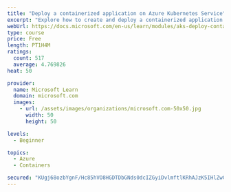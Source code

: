 ```yaml
---
title: "Deploy a containerized application on Azure Kubernetes Service"
excerpt: "Explore how to create and deploy a containerized application by using Azure Kubernetes Service declarative manifest files."
webUrl: https://docs.microsoft.com/en-us/learn/modules/aks-deploy-container-app/
type: course
price: Free
length: PT1H4M
ratings:
  count: 517
  average: 4.769826
heat: 50

provider:
  name: Microsoft Learn
  domain: microsoft.com
  images:
    - url: /assets/images/organizations/microsoft.com-50x50.jpg
      width: 50
      height: 50

levels:
  - Beginner

topics:
  - Azure
  - Containers

secured: "KUgj68ozbYgnF/Hc85hVO8HGDTDbGNds0dcIZGyiDvlmftlKRhAJzK5IHlZwCsOtc6DNGTy0gSMO38EJyGWhf47EbKeksagul4sePooqHqLIY7Vl7OBIw4OWNzP+YshCM2faPwcpuGC3AoetseIkRGs9SXkRcEtH3/Nb2+DZYaZE17QAFR3JwlZZ6fu6QqioCvT0ZVcNrlK85taa1H2Uk7CwjjHLyDnfrlAIviUlSXhX8NmA0/POSNXR4Os3D/h9oB3Xw+e4DNYdmskWyeZBAGEwwcfcA4CW5+YBwLVNgqwNryZTNTPDHj/fXrZBm31914v7dMpnynmHFR3vglL/P8isCaDYrxUSbxeJpHr6vFt/ktHJYEFn5POzSJjY0dKN4lGIcltnfJR3fssj2j4KHocwcHzmNXDQsZHPSz6VSTA=;oOLJlw9r4HdCUKXEw/ClvQ=="
---
```



